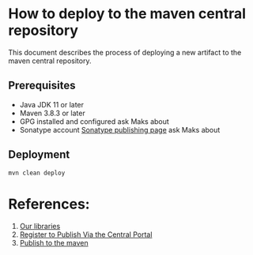 # How to deploy to the maven central repository
This document describes the process of deploying a new artifact to the maven central repository.

## Prerequisites
- Java JDK 11 or later
- Maven 3.8.3 or later
- GPG installed and configured ask Maks about 
- Sonatype account [Sonatype publishing page](https://central.sonatype.com/publishing) ask Maks about

## Deployment
```shell
mvn clean deploy
```

# References:
1. [Our libraries](https://repo1.maven.org/maven2/ltd/clear-solutions/)
2. [Register to Publish Via the Central Portal](https://central.sonatype.org/register/central-portal/)
3. [Publish to the maven](https://central-stage.sonatype.org/publish/publish-portal-maven/)